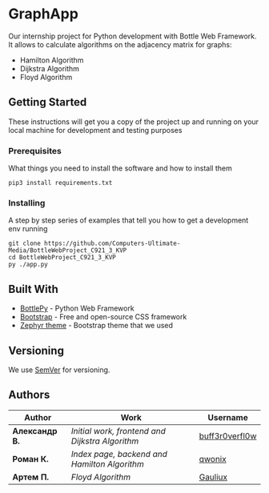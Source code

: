 # GraphApp

Our internship project for Python development with Bottle Web Framework. It allows to calculate algorithms on the adjacency matrix for graphs:
- Hamilton Algorithm
- Dijkstra Algorithm
- Floyd Algorithm

## Getting Started

These instructions will get you a copy of the project up and running on your local machine for development and testing purposes

### Prerequisites

What things you need to install the software and how to install them

```
pip3 install requirements.txt
```

### Installing

A step by step series of examples that tell you how to get a development env running

```
git clone https://github.com/Computers-Ultimate-Media/BottleWebProject_C921_3_KVP
cd BottleWebProject_C921_3_KVP
py ./app.py
```

## Built With

* [BottlePy](https://bottlepy.org/) - Python Web Framework
* [Bootstrap](https://getbootstrap.com/) - Free and open-source CSS framework
* [Zephyr theme](https://bootswatch.com/zephyr/) - Bootstrap theme that we used

## Versioning

We use [SemVer](http://semver.org/) for versioning.

## Authors

| Author           | Work                                            | Username                                            |
|------------------|-------------------------------------------------|-----------------------------------------------------|
| **Александр В.** | *Initial work, frontend and Dijkstra Algorithm* | [buff3r0verfl0w](https://github.com/buff3r0verfl0w) |
| **Роман К.**     | *Index page, backend and Hamilton Algorithm*    | [qwonix](https://github.com/qwonix)                 |
| **Артем П.**     | *Floyd Algorithm*                               | [Gauliux](https://github.com/Gauliux)               |
